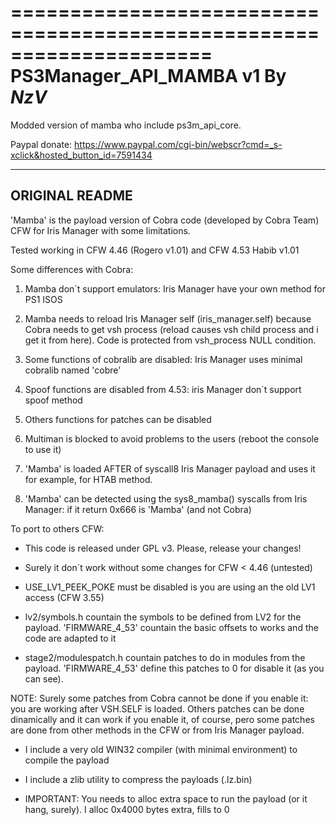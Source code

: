 =====================================================================
PS3Manager_API_MAMBA v1 By _NzV_
=====================================================================

Modded version of mamba who include ps3m_api_core.
	
Paypal donate: https://www.paypal.com/cgi-bin/webscr?cmd=_s-xclick&hosted_button_id=7591434

----------------------------------------------------------------------
ORIGINAL README
----------------------------------------------------------------------
'Mamba' is the payload version of Cobra code (developed by Cobra Team) CFW for Iris Manager with some limitations.


Tested working in CFW 4.46 (Rogero v1.01) and CFW 4.53 Habib v1.01


Some differences with Cobra:



1) Mamba don´t support emulators: Iris Manager have your own method for PS1 ISOS



2) Mamba needs to reload Iris Manager self (iris_manager.self) 
because Cobra needs to get vsh process 
(reload causes vsh child process and i get it from here). 
Code is protected from vsh_process NULL condition.



3) Some functions of cobralib are disabled: Iris Manager uses minimal cobralib named 'cobre'



4) Spoof functions are disabled from 4.53: iris Manager don´t support spoof method



5) Others functions for patches can be disabled



6) Multiman is blocked to avoid problems to the users (reboot the console to use it)



7) 'Mamba' is loaded AFTER of syscall8 Iris Manager payload and uses it for example, for HTAB method.



8) 'Mamba' can be detected using the sys8_mamba() syscalls from Iris Manager: if it return 0x666 is 'Mamba' 
(and not Cobra)

To port to others CFW:

- This code is released under GPL v3. Please, release your changes!

- Surely it don´t work without some changes for CFW < 4.46 (untested)

- USE_LV1_PEEK_POKE must be disabled is you are using an the old LV1 access (CFW 3.55)

- lv2/symbols.h countain the symbols to be defined from LV2 for the payload. 'FIRMWARE_4_53' countain the basic offsets to works
and the code are adapted to it

- stage2/modulespatch.h countain patches to do in modules from the payload. 'FIRMWARE_4_53'  define this patches to 0 for disable it (as you can see).

NOTE: Surely some patches from Cobra cannot be done if you enable it: you are working after VSH.SELF is loaded.
Others patches can be done dinamically and it can work if you enable it, of course, pero some patches are done from other methods in the CFW
or from Iris Manager payload.

- I include a very old WIN32 compiler (with minimal environment) to compile the payload

- I include a zlib utility to compress the payloads (.lz.bin)

- IMPORTANT: You needs to alloc extra space to run the payload (or it hang, surely). I alloc 0x4000 bytes extra, fills to 0 
